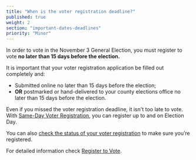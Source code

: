 ```yaml
---
title: "When is the voter registration deadline?"
published: true
weight: 2
section: "important-dates-deadlines"
priority: "Minor"
---
```

In order to vote in the November 3 General Election, you must register to vote **no later than 15 days before the election.**  

It is important that your voter registration application be filled out completely and:  
- Submitted online no later than 15 days before the election;
- **OR** postmarked or hand-delivered to your county elections office no later than 15 days before the election.

Even if you missed the voter registration deadline, it isn't too late to vote. With [Same-Day Voter Registration](#menu-item-missed-the-voter-registration-deadline-you-can-still-register-and-vote), you can register up to and on Election Day. 

You can also [check the status of your voter registration](http://www.sos.ca.gov/elections/registration-status/) to make sure you’re registered.  

For detailed information check [Register to Vote](#section-register-to-vote).
